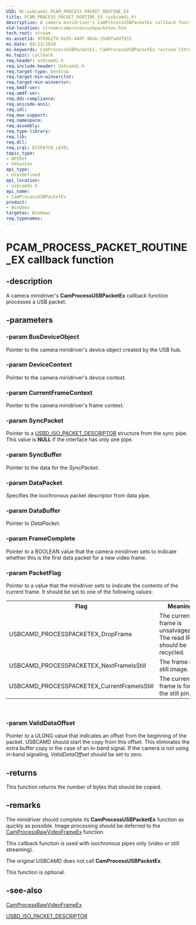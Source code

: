 ```yaml
---
UID: NC:usbcamdi.PCAM_PROCESS_PACKET_ROUTINE_EX
title: PCAM_PROCESS_PACKET_ROUTINE_EX (usbcamdi.h)
description: A camera minidriver's CamProcessUSBPacketEx callback function processes a USB packet.
old-location: stream\camprocessusbpacketex.htm
tech.root: stream
ms.assetid: 9f69b2f0-6e55-440f-98ab-35d8faddf933
ms.date: 04/23/2018
ms.keywords: CamProcessUSBPacketEx, CamProcessUSBPacketEx routine [Streaming Media Devices], PCAM_PROCESS_PACKET_ROUTINE_EX, stream.camprocessusbpacketex, usbcamdi/CamProcessUSBPacketEx, usbcmdpr_bd37e77c-386b-4b94-ad7c-8b1c5c26799a.xml
ms.topic: callback
req.header: usbcamdi.h
req.include-header: Usbcamdi.h
req.target-type: Desktop
req.target-min-winverclnt: 
req.target-min-winversvr: 
req.kmdf-ver: 
req.umdf-ver: 
req.ddi-compliance: 
req.unicode-ansi: 
req.idl: 
req.max-support: 
req.namespace: 
req.assembly: 
req.type-library: 
req.lib: 
req.dll: 
req.irql: DISPATCH_LEVEL
topic_type:
- APIRef
- kbSyntax
api_type:
- UserDefined
api_location:
- usbcamdi.h
api_name:
- CamProcessUSBPacketEx
product:
- Windows
targetos: Windows
req.typenames: 
---
```


# PCAM_PROCESS_PACKET_ROUTINE_EX callback function


## -description


A camera minidriver's <b>CamProcessUSBPacketEx</b> callback function processes a USB packet.


## -parameters




### -param BusDeviceObject

Pointer to the camera minidriver's device object created by the USB hub.


### -param DeviceContext

Pointer to the camera minidriver's device context.


### -param CurrentFrameContext

Pointer to the camera minidriver's frame context.


### -param SyncPacket

Pointer to a <a href="https://msdn.microsoft.com/library/windows/hardware/ff539084">USBD_ISO_PACKET_DESCRIPTOR</a> structure from the sync pipe. This value is <b>NULL</b> if the interface has only one pipe.


### -param SyncBuffer

Pointer to the data for the <i>SyncPacket</i>.


### -param DataPacket

Specifies the isochronous packet descriptor from data pipe.


### -param DataBuffer

Pointer to <i>DataPacket.</i>


### -param FrameComplete

Pointer to a BOOLEAN value that the camera minidriver sets to indicate whether this is the first data packet for a new video frame.


### -param PacketFlag

Pointer to a value that the minidriver sets to indicate the contents of the current frame. It should be set to one of the following values:

<table>
<tr>
<th>Flag</th>
<th>Meaning</th>
</tr>
<tr>
<td>
USBCAMD_PROCESSPACKETEX_DropFrame

</td>
<td>
The current frame is unsalvageable. The read IRP should be recycled.

</td>
</tr>
<tr>
<td>
USBCAMD_PROCESSPACKETEX_NextFrameIsStill

</td>
<td>
The frame is a still image.

</td>
</tr>
<tr>
<td>
USBCAMD_PROCESSPACKETEX_CurrentFrameIsStill

</td>
<td>
The current frame is for the still pin.

</td>
</tr>
</table>
 


### -param ValidDataOffset

Pointer to a ULONG value that indicates an offset from the beginning of the packet. USBCAMD should start the copy from this offset. This eliminates the extra buffer copy in the case of an in-band signal. If the camera is not using in-band signaling, <i>ValidDataOffset</i> should be set to zero.


## -returns



This function returns the number of bytes that should be copied.




## -remarks



The minidriver should complete its <b>CamProcessUSBPacketEx</b> function as quickly as possible. Image processing should be deferred to the <a href="https://msdn.microsoft.com/library/windows/hardware/ff557625">CamProcessRawVideoFrameEx</a> function.

This callback function is used with isochronous pipes only (video or still streaming).

The original USBCAMD does not call <b>CamProcessUSBPacketEx</b>.

This function is optional.




## -see-also




<a href="https://msdn.microsoft.com/library/windows/hardware/ff557625">CamProcessRawVideoFrameEx</a>



<a href="https://msdn.microsoft.com/library/windows/hardware/ff539084">USBD_ISO_PACKET_DESCRIPTOR</a>
 

 

